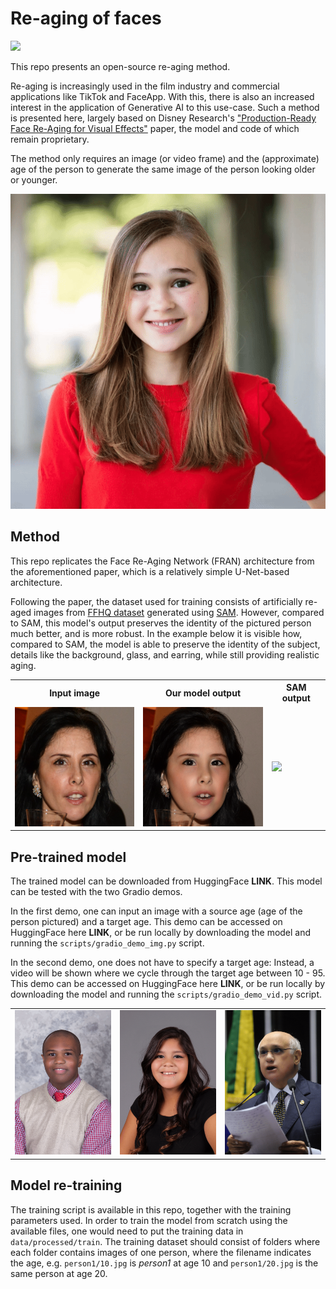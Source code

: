 # Re-aging of faces
<a href="https://opensource.org/licenses/MIT"><img src="https://img.shields.io/badge/License-MIT-yellow.svg" height=22.5></a>

This repo presents an open-source re-aging method.

Re-aging is increasingly used in the film industry and commercial applications like TikTok and FaceApp. With this, there is 
also an increased interest in the application of Generative AI to this use-case. Such a method is presented here, largely based on Disney Research's
["Production-Ready Face Re-Aging for Visual Effects"](https://studios.disneyresearch.com/2022/11/30/production-ready-face-re-aging-for-visual-effects/) paper, 
the model and code of which remain proprietary. 

The method only requires an image (or video frame) 
and the (approximate) age of the person to generate the same image of the person looking older or younger. 

<img src="assets/docs/ex4.gif" width="600">



## Method
This repo replicates the Face Re-Aging Network (FRAN) architecture from the aforementioned paper, 
which is a relatively simple U-Net-based architecture.

Following the paper, the dataset used for training consists of artificially re-aged images from [FFHQ dataset](https://github.com/NVlabs/ffhq-dataset/) generated using [SAM](https://yuval-alaluf.github.io/SAM/). 
However, compared to SAM, this model's output preserves the identity of the pictured person much better, and is more robust. 
In the example below it is visible how, compared to SAM, the model is able to preserve the identity of the subject, details like the background, glass, and earring, while still providing realistic aging.

<table>
    <tr>
        <th>Input image</th>
        <th>Our model output</th>
        <th>SAM output</th>
    </tr>
    <tr>
        <td><img src="assets/docs/ex5_img.png" width="200"></td>
        <td><img src="assets/docs/ex5.gif" width="200"></td>
        <td><img src="assets/docs/sam_ex.gif" width="200"></td>
    </tr>
</table>


## Pre-trained model
The trained model can be downloaded from HuggingFace **LINK**. This model can be tested with the two Gradio demos. 

In the first demo, one can input an image with a source age (age of the person pictured) and a target age. This demo can be accessed on HuggingFace here **LINK**, 
or be run locally by downloading the model and running the `scripts/gradio_demo_img.py` script.

In the second demo, one does not have to specify a target age: Instead, a video will be shown where we cycle through the target age between 10 - 95. 
This demo can be accessed on HuggingFace here **LINK**, 
or be run locally by downloading the model and running the `scripts/gradio_demo_vid.py` script.

<table>
    <tr>
        <td><img src="assets/docs/ex1.gif" width="200"></td>
        <td><img src="assets/docs/ex2.gif" width="200"></td>
        <td><img src="assets/docs/ex3.gif" width="200"></td>
    </tr>
</table>


## Model re-training
The training script is available in this repo, together with the training parameters used.
In order to train the model from scratch using the available files, one would need to put the training data in `data/processed/train`. 
The training dataset should consist of folders where each folder contains images of one person, where the filename indicates the age, 
e.g. `person1/10.jpg` is _person1_ at age 10 and `person1/20.jpg` is the same person at age 20.


